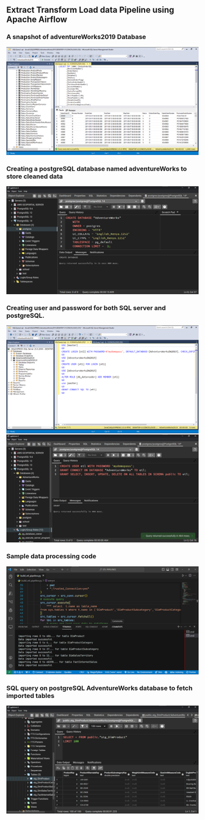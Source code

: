 ## Extract Transform Load data Pipeline using Apache Airflow

### A snapshot of adventureWorks2019 Database
<img alt="adventureWorks2019" src="https://raw.githubusercontent.com/louis103/ETL_Pipeline_using_Apache_Airflow/main/screenshots/Screenshot%20(1550).png" />

### Creating a postgreSQL database named adventureWorks to store cleaned data
<img alt="postgresCreate" src="https://raw.githubusercontent.com/louis103/ETL_Pipeline_using_Apache_Airflow/main/screenshots/Screenshot%20(1553).png" />

### Creating user and password for both SQL server and postgreSQL.
<img alt="postgresCreate" src="https://raw.githubusercontent.com/louis103/ETL_Pipeline_using_Apache_Airflow/main/screenshots/Screenshot%20(1559).png" />
<img alt="postgresCreate" src="https://raw.githubusercontent.com/louis103/ETL_Pipeline_using_Apache_Airflow/main/screenshots/Screenshot%20(1557).png" />

### Sample data processing code
<img alt="postgresCreate" src="https://raw.githubusercontent.com/louis103/ETL_Pipeline_using_Apache_Airflow/main/screenshots/Screenshot%20(1566).png" />

### SQL query on postgreSQL AdventureWorks database to fetch imported tables
<img alt="postgresCreate" src="https://raw.githubusercontent.com/louis103/ETL_Pipeline_using_Apache_Airflow/main/screenshots/Screenshot%20(1565).png" />
